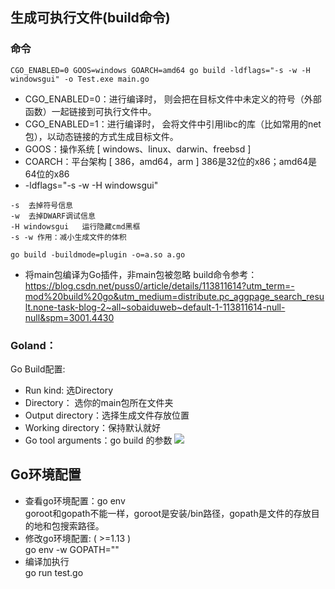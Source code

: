 ## 生成可执行文件(build命令)
### 命令
`CGO_ENABLED=0 GOOS=windows GOARCH=amd64 go build -ldflags="-s -w -H windowsgui" -o Test.exe main.go`
- CGO_ENABLED=0：进行编译时， 则会把在目标文件中未定义的符号（外部函数）一起链接到可执行文件中。
- CGO_ENABLED=1：进行编译时， 会将文件中引用libc的库（比如常用的net包），以动态链接的方式生成目标文件。
- GOOS：操作系统	[ windows、linux、darwin、freebsd ]
- COARCH：平台架构 [ 386，amd64，arm ]	 386是32位的x86；amd64是64位的x86
- -ldflags="-s -w -H windowsgui"
```
-s	去掉符号信息
-w	去掉DWARF调试信息
-H windowsgui	运行隐藏cmd黑框
-s -w 作用：减小生成文件的体积
```

`go build -buildmode=plugin -o=a.so a.go`
- 将main包编译为Go插件，非main包被忽略
build命令参考：https://blog.csdn.net/puss0/article/details/113811614?utm_term=-mod%20build%20go&utm_medium=distribute.pc_aggpage_search_result.none-task-blog-2~all~sobaiduweb~default-1-113811614-null-null&spm=3001.4430
### Goland：
Go Build配置:
- Run kind: 选Directory
- Directory： 选你的main包所在文件夹
- Output directory：选择生成文件存放位置
- Working directory：保持默认就好
- Go tool arguments：go build 的参数
![](https://github.com/user-error-404/Develop/blob/main/Go/img/Goland生成可执行文件.png)

## Go环境配置  
- 查看go环境配置：go env  
	goroot和gopath不能一样，goroot是安装/bin路径，gopath是文件的存放目的地和包搜索路径。  
- 修改go环境配置: ( >=1.13 )  
	go env -w GOPATH=""
- 编译加执行  
	go run test.go
